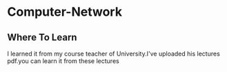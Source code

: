 # Computer-Network
## Where To Learn
I learned it from my course teacher of University.I've uploaded his lectures pdf.you can learn it from these lectures
